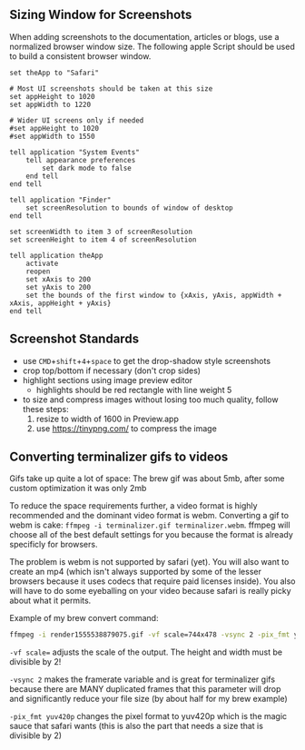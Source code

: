 ## Sizing Window for Screenshots

When adding screenshots to the documentation, articles or blogs, use a normalized browser window size. The following apple Script should be used to build a consistent browser window.

```appleScript
set theApp to "Safari"

# Most UI screenshots should be taken at this size
set appHeight to 1020
set appWidth to 1220

# Wider UI screens only if needed
#set appHeight to 1020
#set appWidth to 1550

tell application "System Events"
	tell appearance preferences
		set dark mode to false
	end tell
end tell

tell application "Finder"
	set screenResolution to bounds of window of desktop
end tell

set screenWidth to item 3 of screenResolution
set screenHeight to item 4 of screenResolution

tell application theApp
	activate
	reopen
	set xAxis to 200
	set yAxis to 200
	set the bounds of the first window to {xAxis, yAxis, appWidth + xAxis, appHeight + yAxis}
end tell
```
## Screenshot Standards

- use `CMD`+`shift`+`4`+`space` to get the drop-shadow style screenshots
- crop top/bottom if necessary (don't crop sides)
- highlight sections using image preview editor
	- highlights should be red rectangle with line weight 5
- to size and compress images without losing too much quality, follow these steps:
	1. resize to width of 1600 in Preview.app
	2. use https://tinypng.com/ to compress the image

Converting terminalizer gifs to videos
----

Gifs take up quite a lot of space: The brew gif was about 5mb, after some custom optimization it was only 2mb

To reduce the space requirements further, a video format is highly recommended and the dominant video format is
webm. Converting a gif to webm is cake: `ffmpeg -i terminalizer.gif terminalizer.webm`. ffmpeg will choose all
of the best default settings for you because the format is already specificly for browsers.

The problem is webm is not supported by safari (yet). You will also want to create an mp4 (which isn't always supported
by some of the lesser browsers because it uses codecs that require paid licenses inside). You also will have to
do some eyeballing on your video because safari is really picky about what it permits.

Example of my brew convert command:
```bash
ffmpeg -i render1555538879075.gif -vf scale=744x478 -vsync 2 -pix_fmt yuv420p brew.mp4
```

`-vf scale=` adjusts the scale of the output. The height and width must be divisible by 2!

`-vsync 2` makes the framerate variable and is great for terminalizer gifs because there are MANY duplicated frames
that this parameter will drop and significantly reduce your file size (by about half for my brew example)

`-pix_fmt yuv420p` changes the pixel format to yuv420p which is the magic sauce that safari wants (this is
also the part that needs a size that is divisible by 2)
